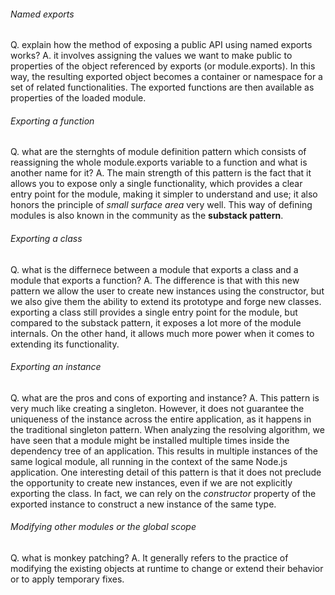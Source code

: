 ###### Named exports

Q. explain how the method of exposing a public API using named exports works?
A. it involves assigning the values we want to make public to properties of the object referenced by exports (or module.exports). In this way, the resulting exported object becomes a container or namespace for a set of related functionalities. The exported functions are then available as properties of the loaded module.

###### Exporting a function

Q. what are the sternghts of module definition pattern which consists of reassigning the
whole module.exports variable to a function and what is another name for it?
A. The main strength of this pattern is the fact that it allows you to expose only a single functionality, which provides a clear entry point for the module, making it simpler to understand and use; it also honors the principle of _small surface area_ very well. This way of defining modules is also known in the community as the __substack pattern__.

###### Exporting a class

Q. what is the differnece between a module that exports a class and a module that exports a function?
A. The difference is that with this new pattern we allow the user to create new instances using the constructor, but we also give them the ability to extend its prototype and forge new classes. exporting a class still provides a single entry point for the module, but compared to the substack pattern, it exposes a lot more of the module internals. On the other hand, it allows much more power when it comes to extending its functionality.

###### Exporting an instance

Q. what are the pros and cons of exporting and instance?
A. This pattern is very much like creating a singleton. However, it does not guarantee the uniqueness of the instance across the entire application, as it happens in the traditional singleton pattern. When analyzing the resolving algorithm, we have seen that a module might be installed multiple times inside the dependency tree of an application. This results in multiple instances of the same logical module, all running in the context of the same Node.js application. One interesting detail of this pattern is that it does not preclude the opportunity to create new instances, even if we are not explicitly exporting the class. In fact, we can rely on the _constructor_ property of the exported instance to construct a new instance of the same type.

###### Modifying other modules or the global scope

Q. what is monkey patching?
A. It generally refers to the practice of modifying the existing objects at runtime to change or extend their behavior or to apply temporary fixes.